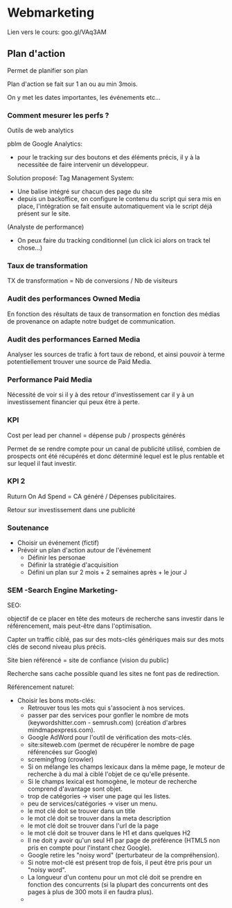 # Webmarketing

Lien vers le cours: goo.gl/VAq3AM

## Plan d'action

Permet de planifier son plan 

Plan d'action se fait sur 1 an ou au min 3mois.

On y met les dates importantes, les événements etc...

### Comment mesurer les perfs ?

Outils de web analytics

pblm de Google Analytics:

- pour le tracking sur des boutons et des éléments précis, il y à la necessitée de faire intervenir un développeur.

Solution proposé: Tag Management System:

- Une balise intégré sur chacun des page du site
- depuis un backoffice, on configure le contenu du script qui sera mis en place, l'intégration se fait ensuite automatiquement via le script déjà présent sur le site.

(Analyste de performance)

- On peux faire du tracking conditionnel (un click ici alors on track tel chose...)

### Taux de transformation

TX de transformation = Nb de conversions / Nb de visiteurs

### Audit des performances Owned Media

En fonction des résultats de taux de transormation en fonction des médias de provenance on adapte notre budget de communication.

### Audit des performances Earned Media

Analyser les sources de trafic à fort taux de rebond, et ainsi pouvoir à terme potentiellement trouver une source de Paid Media.

### Performance Paid Media

Nécessité de voir si il y à des retour d'investissement car il y à un investissement financier qui peux être à perte.

### KPI

Cost per lead per channel = dépense pub / prospects générés

Permet de se rendre compte pour un canal de publicité utilisé, combien de prospects ont été récupérés et donc déterminé lequel est le plus rentable et sur lequel il faut investir.

### KPI 2

Ruturn On Ad Spend = CA généré / Dépenses publicitaires.

Retour sur investissement dans une publicité

### Soutenance

- Choisir un événement (fictif)
- Prévoir un plan d'action autour de l'événement
  - Définir les personae
  - Définir la stratégie d'acquisition
  - Défini un plan sur 2 mois + 2 semaines après + le jour J

### SEM -Search Engine Marketing-

SEO:

objectif de ce placer en tête des moteurs de recherche sans investir dans le référencement, mais peut-être dans l'optimisation.

Capter un traffic ciblé, pas sur des mots-clés génériques mais sur des mots clés de second niveau plus précis.

Site bien référencé = site de confiance (vision du public)

Recherche sans cache possible quand les sites ne font pas de redirection.

Référencement naturel:

- Choisir les bons mots-clés:
  - Retrouver tous les mots qui s'associent à nos services.
  - passer par des services pour gonfler le nombre de mots (keywordshitter.com - semrush.com) (création d'arbres mindmapexpress.com).
  - Google AdWord pour l'outil de vérification des mots-clés.
  - site:siteweb.com (permet de récupérer le nombre de page référencées sur Google)
  - scremingfrog (crowler)
  - Si on mélange les champs lexicaux dans la même page, le moteur de recherche à du mal à ciblé l'objet de ce qu'elle présente.
  - Si le champs lexical est homogène, le moteur de recherche comprend d'avantage sont objet.
  - trop de catégories -> viser une page qui les listes.
  - peu de services/catégories -> viser un menu.
  - le mot clé doit se trouver dans un title
  - le mot clé doit se trouver dans la meta description
  - le mot clé doit se trouver dans l'url de la page
  - le mot clé doit se trouver dans le H1 et dans quelques H2
  - Il ne doit y avoir qu'un seul H1 par page de préférence (HTML5 non pris en compte pour l'instant chez Google).
  - Google retire les "noisy word" (perturbateur de la compréhension).
  - Si notre mot-clé est présent trop de fois, il peut être pris pour un "noisy word".
  - La longueur d'un contenu pour un mot clé doit se prendre en fonction des concurrents (si la plupart des concurrents ont des pages à plus de 300 mots il en faudra plus).
  - ​